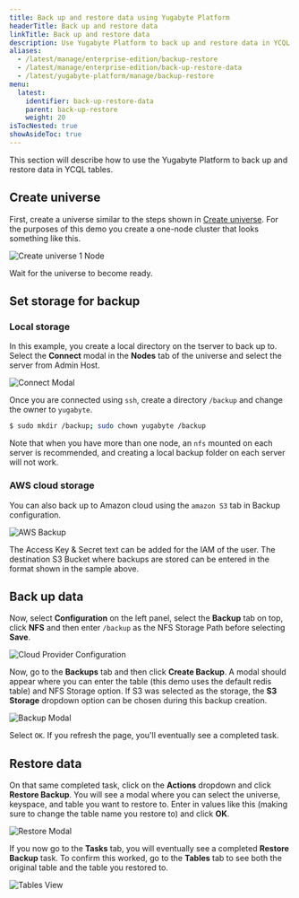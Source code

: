```yaml
---
title: Back up and restore data using Yugabyte Platform
headerTitle: Back up and restore data
linkTitle: Back up and restore data
description: Use Yugabyte Platform to back up and restore data in YCQL tables.
aliases:
  - /latest/manage/enterprise-edition/backup-restore
  - /latest/manage/enterprise-edition/back-up-restore-data
  - /latest/yugabyte-platform/manage/backup-restore
menu:
  latest:
    identifier: back-up-restore-data
    parent: back-up-restore
    weight: 20
isTocNested: true
showAsideToc: true
---
```


This section will describe how to use the Yugabyte Platform to back up and restore data in YCQL tables.

## Create universe

First, create a universe similar to the steps shown in [Create universe](../create-universe-multi-zone).
For the purposes of this demo you create a one-node cluster that looks something like this.

![Create universe 1 Node](/images/ee/br-create-universe.png)

Wait for the universe to become ready.

## Set storage for backup

### Local storage

In this example, you create a local directory on the tserver to back up to. Select the
**Connect** modal in the **Nodes** tab of the universe and select the server from Admin Host.

![Connect Modal](/images/ee/br-connect-modal.png)

Once you are connected using `ssh`, create a directory `/backup` and change the owner to `yugabyte`.

```sh
$ sudo mkdir /backup; sudo chown yugabyte /backup
```

Note that when you have more than one node, an `nfs` mounted on each server is recommended, and
creating a local backup folder on each server will not work.

### AWS cloud storage

You can also back up to Amazon cloud using the `amazon S3` tab in Backup configuration.

![AWS Backup](/images/ee/br-aws-s3.png)

The Access Key & Secret text can be added for the IAM of the user. The destination S3 Bucket where backups are
stored can be entered in the format shown in the sample above.

## Back up data

Now, select **Configuration** on the left panel, select the **Backup** tab on top, click **NFS** and then enter
`/backup` as the NFS Storage Path before selecting **Save**.

![Cloud Provider Configuration](/images/ee/cloud-provider-configuration.png)

Now, go to the **Backups** tab and then click **Create Backup**. A modal should appear where you can
enter the table (this demo uses the default redis table) and NFS Storage option. If S3 was selected
as the storage, the **S3 Storage** dropdown option can be chosen during this backup creation.

![Backup Modal](/images/ee/create-backup-modal.png)

Select `OK`. If you refresh the page, you'll eventually see a completed task.

## Restore data

On that same completed task, click on the **Actions** dropdown and click **Restore Backup**.
You will see a modal where you can select the universe, keyspace, and table you want to restore to. Enter in
values like this (making sure to change the table name you restore to) and click **OK**.

![Restore Modal](/images/ee/restore-backup-modal.png)

If you now go to the **Tasks** tab, you will eventually see a completed **Restore Backup** task. To
confirm this worked, go to the **Tables** tab to see both the original table and the table you
restored to.

![Tables View](/images/ee/tables-view.png)

